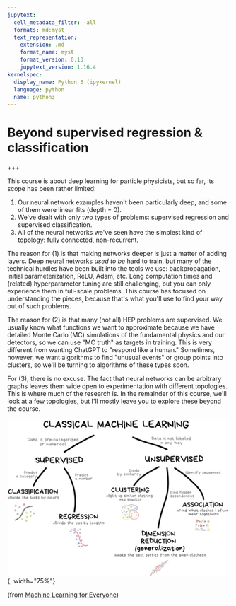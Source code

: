 ```yaml
---
jupytext:
  cell_metadata_filter: -all
  formats: md:myst
  text_representation:
    extension: .md
    format_name: myst
    format_version: 0.13
    jupytext_version: 1.16.4
kernelspec:
  display_name: Python 3 (ipykernel)
  language: python
  name: python3
---
```


# Beyond supervised regression & classification

+++

This course is about deep learning for particle physicists, but so far, its scope has been rather limited:

1. Our neural network examples haven't been particularly deep, and some of them were linear fits (depth = 0).
2. We've dealt with only two types of problems: supervised regression and supervised classification.
3. All of the neural networks we've seen have the simplest kind of topology: fully connected, non-recurrent.

The reason for (1) is that making networks deeper is just a matter of adding layers. Deep neural networks _used to be_ hard to train, but many of the technical hurdles have been built into the tools we use: backpropagation, initial parameterization, ReLU, Adam, etc. Long computation times and (related) hyperparameter tuning are still challenging, but you can only experience them in full-scale problems. This course has focused on understanding the pieces, because that's what you'll use to find your way out of such problems.

The reason for (2) is that many (not all) HEP problems are supervised. We usually know what functions we want to approximate because we have detailed Monte Carlo (MC) simulations of the fundamental physics and our detectors, so we can use "MC truth" as targets in training. This is very different from wanting ChatGPT to "respond like a human." Sometimes, however, we want algorithms to find "unusual events" or group points into clusters, so we'll be turning to algorithms of these types soon.

For (3), there is no excuse. The fact that neural networks can be arbitrary graphs leaves them wide open to experimentation with different topologies. This is where much of the research is. In the remainder of this course, we'll look at a few topologies, but I'll mostly leave you to explore these beyond the course.

![](img/ml-for-everyone.jpg){. width="75%"}

(from [Machine Learning for Everyone](https://vas3k.com/blog/machine_learning/))
